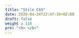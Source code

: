 ```yaml
---
title: "Stile CSS"
date: 2020-04-24T22:47:10+02:00
draft: false
weight : 110
pre: "<b> </b>"
---
```





